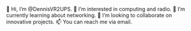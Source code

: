 👋 Hi, I’m @DennisVR2UPS.
👀 I’m interested in computing and radio.
🌱 I’m currently learning about networking.
💞️ I’m looking to collaborate on innovative projects.
📫 You can reach me via email.

<!---
DennisVR2UPS/DennisVR2UPS is a ✨ special ✨ repository because its `README.md` (this file) appears on your GitHub profile.
You can click the Preview link to take a look at your changes.
--->

